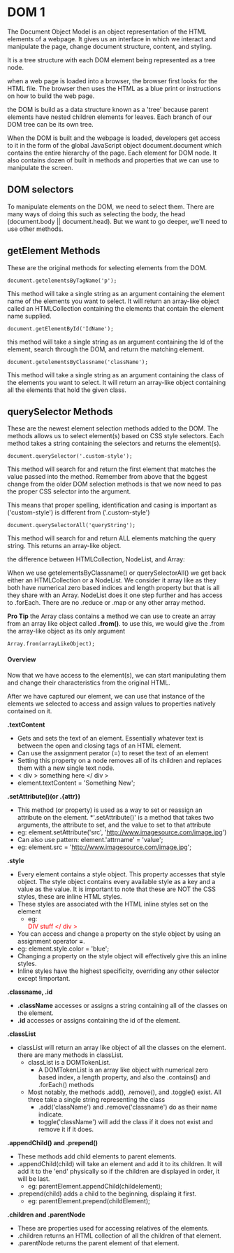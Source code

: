 # DOM 1

The Document Object Model is an object representation of the HTML elements of a webpage. It gives us an interface in which we interact and manipulate the page, change document structure, content, and styling.

It is a tree structure with each DOM element being represented as a tree node.

when a web page is loaded into a browser, the browser first looks for the HTML file. The browser then uses the HTML as a blue print or instructions on how to build the web page.

the DOM is build as a data structure known as a 'tree' because parent elements have nested children elements for leaves. Each branch of our DOM tree can be its own tree.

When the DOM is built and the webpage is loaded, developers get access to it in the form of the global JavaScript object document.document which contains the entire hierarchy of the page. Each element for DOM node. It also contains dozen of built in methods and properties that we can use to manipulate the screen.

## DOM selectors

To manipulate elements on the DOM, we need to select them. There are many ways of doing this such as selecting the body, the head (document.body || document.head). But we want to go deeper, we'll need to use other methods.

## **getElement** Methods

These are the original methods for selecting elements from the DOM.

```
document.getelementsByTagName('p');
```

This method will take a single string as an argument containing the element name of the elements you want to select. It will return an array-like object called an HTMLCollection containing the elements that contain the element name supplied.

```
document.getElementById('IdName');
```

this method will take a single string as an argument containing the Id of the element, search through the DOM, and return the matching element.

```
document.getelementsByClassname('className');
```

This method will take a single string as an argument containing the class of the elements you want to select. It will return an array-like object containing all the elements that hold the given class.

## **querySelector** Methods

These are the newest element selection methods added to the DOM. The methods allows us to select element(s) based on CSS style selectors. Each method takes a string containing the selectors and returns the element(s).

```
document.querySelector('.custom-style');
```

This method will search for and return the first element that matches the value passed into the method. Remember from above that the bggest change from the older DOM selection methods is that we now need to pas the proper CSS selector into the argument.

This means that proper spelling, identification and casing is important as ('custom-style') is different from ('.custom-style')

```
document.querySelectorAll('queryString');
```

This method will search for and return ALL elements matching the query string. This returns an array-like object.

the difference between HTMLCollection, NodeList, and Array:

When we use getelementsByClassname() or querySelectorAll() we get back either an HTMLCollection or a NodeList. We consider it array like as they both have numerical zero based indices and length property but that is all they share with an Array. NodeList does it one step further and has access to .forEach. There are no .reduce or .map or any other array method.

**Pro Tip** the Array class contains a method we can use to create an array from an array like object  called **.from()**. to use this, we would give the .from the array-like object as its only argument

```
Array.from(arrayLikeObject);
```

#### Overview

Now that we have access to the element(s), we can start manipulating them and change their characteristics from the original HTML.

After we have captured our element, we can use that instance of the elements we selected to access and assign values to properties natively contained on it.


**.textContent**

* Gets and sets the text of an element. Essentially whatever text is between the open and closing tags of an HTML element.
* Can use the assignment perator (=) to reset the text of an element
* Setting this property on a node removes all of its children and replaces them with a new single text node.
* < div > something here </ div >
* element.textContent = 'Something New';

**.setAttribute()(or .{attr})**

* This method (or property) is used as a way to set or reassign an attribute on the element.
*'.setAttribute()' is a method that takes two arguments, the attribute to set, and the value to set to that attribute
* eg: element.setAttribute('src', 'http://www.imagesource.com/image.jpg')
* Can also use pattern: element.'attrname' = 'value';
* eg: element.src = 'http://www.imagesource.com/image.jpg';

**.style**

* Every element contains a style object. This property accesses that style object. The style object contains every available style as a key and a value as the value. It is important to note that these are NOT the CSS styles, these are inline HTML styles.
* These styles are associated with the HTML inline styles set on the element
  * eg: <div style="color: red;" > DIV stuff </ div >
* You can access and change a property on the style object by using an assignment operator **=**.
* eg: element.style.color = 'blue';
* Changing a property on the style object will effectively give this an inline styles.
* Inline styles have the highest specificity, overriding any other selector except !important.


**.classname, .id**

* **.className** accesses or assigns a string containing all of the classes on the element.
* **.id** accesses or assigns containing the id of the element.


**.classList**

* classList will return an array like object of all the classes on the element. there are many methods in classList.
  * classList is a DOMTokenList.
    * A DOMTokenList is an array like object with numerical zero based index, a length property, and also the .contains() and .forEach() methods
  * Most notably, the methods .add(), .remove(), and .toggle() exist. All three take a single string representing the class
    * .add('className') and .remove('classname') do as their name indicate.
    * toggle('className') will add the class if it does not exist and remove it if it does.

**.appendChild() and .prepend()**

* These methods add child elements to parent elements.
* .appendChild(child) will take an element and add it to its children. It will add it to the 'end' physically so if the children are displayed in order, it will be last.
  * eg: parentElement.appendChild(childelement);
* .prepend(child) adds a child to the beginning, displaing it first.
  * eg: parentElement.prepend(childElement);

**.children and .parentNode**

* These are properties used for accessing relatives of the elements.
* .children returns an HTML collection of all the children of that element.
* .parentNode returns the parent element of that element. 
